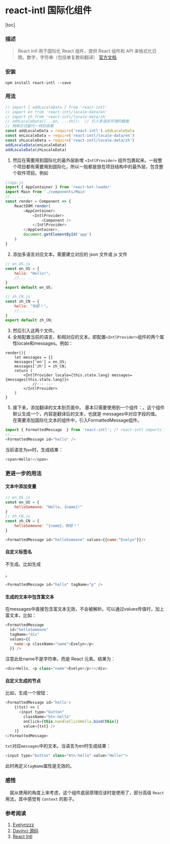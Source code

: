 # react-intl 国际化组件
[toc]
### 描述
> React Intl 用于国际化 React 组件，提供 React 组件和 API 来格式化日期，数字，字符串（包括单复数和翻译）
> [官方文档](https://formatjs.io/docs/getting-started/installation)

### 安装
```npm install react-intl --save```

### 用法
```typescript
// import { addLocaleData } from 'react-intl'
// import en from 'react-intl/locale-data/en'
// import zh from 'react-intl/locale-data/zh'
// addLocaleData([...en, ...zh]);  // 引入多语言环境的数据
// 两种方式都行一样的效果
const addLocaleData = require('react-intl').addLocaleData
const enLocaleData = require('react-intl/locale-data/en')
const zhLocaleData = require('react-intl/locale-data/zh')
addLocaleData(enLocaleData)
addLocaleData(zhLocaleData)
```

1. 然后在需要用到国际化的最外层新增 `<IntlProvider>` 组件包裹起来。一般整个项目都有需要用到国际化，所以一般都是放在项目结构中的最外层，包含整个软件项目。例如
```typescript
//app.js
import { AppContainer } from 'react-hot-loader'
import Main from './components/Main'
//... ...
const render = Component => {
    ReactDOM.render(
        <AppContainer>
            <IntlProvider>
                <Component />
            </IntlProvider>
        </AppContainer>,
        document.getElementById('app')
    )
}
```
2. 添加多语言对应文本。需要建立对应的 json 文件或 js 文件
```js
// en_US.js
const en_US = {
    hello: "Hello!"，
    //... ...
}
export default en_US;
```
```js
// zh_CN.js
const zh_CN = {
    hello: "你好！"，
    //... ...
}
export default zh_CN;
```
3. 然后引入这两个文件。
4. 全局配置当前的语言，和相对应的文本。即配置`<IntlProvider>`组件的两个属性locale和messages。例如：
```JS
render(){
    let messages = {}
    messages['en'] = en_US;
    messages['zh'] = zh_CN;
    return (
        <IntlProvider locale={this.state.lang} messages={messages[this.state.lang]}>
            //··· ···
        </IntlProvider>
    )
}
```
5. 接下来，添加翻译的文本到页面中。
基本只需要使用到一个组件：<FormattedMessage>。这个组件默认生成一个<span>，内容是翻译后的文本，也就是 messages中对应字段的值。
在需要添加国际化文本的组件中，引入FormattedMessage组件。
```js
import { FormattedMessage  } from 'react-intl'; /* react-intl imports */
//... ...
<FormattedMessage id="hello" />
```
当前语言为`en`时，生成结果：
```js
<span>Hello!</span>
```
### 更进一步的用法
#### 文本中添加变量
```js
// en_US.js
const en_US = {
    helloSomeone: "Hello, {name}!"
}
// zh_CN.js
const zh_CN = {
    helloSomeone: "{name}，你好！"
}
```
```js
<FormattedMessage id="helloSomeone" values={{name:"Evelyn"}}/>
```

#### 自定义标签名
不生成<span>。比如生成 <p>。
```js
<FormattedMessage id="hello" tagName="p" />
```
#### 生成的文本中包含富文本
在messages中直接包含富文本无效，不会被解析。可以通过values传值时，加上富文本，比如：
```js
<FormattedMessage
  id="helloSomeone"
  tagName="div"
  values={{
    name:<p className="name">Evelyn</p>
  }} />
```
注意此处name不是字符串，而是 React 元素。结果为：
```js
<div>Hello, <p class="name">Evelyn</p>!</div>
```
#### 自定义生成的节点
比如，生成一个按钮：
```js
<FormattedMessage id='hello'>
    {(txt) => (
      <input type="button"
        className="btn-hello"
        onClick={this.handleClickHello.bind(this)}
        value={txt} />
    )}
</FormattedMessage>
```
`txt`对应`messages`中的文本。当语言为en时生成结果：
```js
<input type="button" class="btn-hello" value="Hello!">
```
此时再定义`tagName`属性是无效的。
### 感悟
&emsp;就从使用的角度上来考虑，这个组件底层原理应该时是使用了，部分高级 `React` 用法，其中感觉有 `Context` 的影子。

### 参考阅读
1. [Evelynzzz](https://www.jianshu.com/p/574f6cea4f26)
2. [Davinci 源码](https://github.com/edp963/davinci)
3. [React Intl](https://github.com/formatjs/react-intl/blob/master/docs/API.md)
